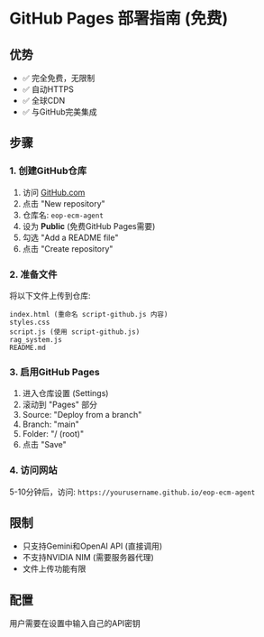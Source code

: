 # GitHub Pages 部署指南 (免费)

## 优势
- ✅ 完全免费，无限制
- ✅ 自动HTTPS
- ✅ 全球CDN
- ✅ 与GitHub完美集成

## 步骤

### 1. 创建GitHub仓库
1. 访问 [GitHub.com](https://github.com)
2. 点击 "New repository"
3. 仓库名: `eop-ecm-agent`
4. 设为 **Public** (免费GitHub Pages需要)
5. 勾选 "Add a README file"
6. 点击 "Create repository"

### 2. 准备文件
将以下文件上传到仓库:
```
index.html (重命名 script-github.js 内容)
styles.css
script.js (使用 script-github.js)
rag_system.js
README.md
```

### 3. 启用GitHub Pages
1. 进入仓库设置 (Settings)
2. 滚动到 "Pages" 部分
3. Source: "Deploy from a branch"
4. Branch: "main"
5. Folder: "/ (root)"
6. 点击 "Save"

### 4. 访问网站
5-10分钟后，访问: `https://yourusername.github.io/eop-ecm-agent`

## 限制
- 只支持Gemini和OpenAI API (直接调用)
- 不支持NVIDIA NIM (需要服务器代理)
- 文件上传功能有限

## 配置
用户需要在设置中输入自己的API密钥
